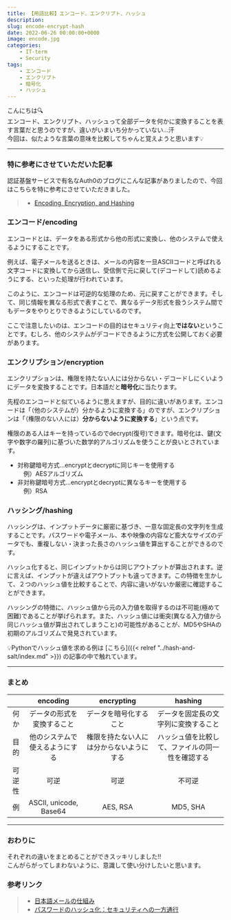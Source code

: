 ```yaml
---
title: 【用語比較】エンコード、エンクリプト、ハッシュ
description: 
slug: encode-encrypt-hash
date: 2022-06-26 00:00:00+0000
image: encode.jpg
categories:
    - IT-term 
    - Security
tags:
    - エンコード
    - エンクリプト
    - 暗号化
    - ハッシュ
---
```


こんにちは🔍  
エンコード、エンクリプト、ハッシュって全部データを何かに変換することを表す言葉だと思うのですが、違いがいまいち分かっていない...汗  
今回は、似たような言葉の意味を比較してちゃんと覚えようと思います💡

***
### 特に参考にさせていただいた記事
認証基盤サービスで有名なAuth0のブログにこんな記事がありましたので、今回はこちらを特に参考にさせていただきました。
>- [Encoding, Encryption, and Hashing
](https://auth0.com/blog/encoding-encryption-hashing/)


### エンコード/encoding
エンコードとは、データをある形式から他の形式に変換し、他のシステムで使えるようにすることです。  

例えば、電子メールを送るときは、メールの内容を一旦ASCIIコードと呼ばれる文字コードに変換してから送信し、受信側で元に戻して(デコードして)読めるようにする、といった処理が行われています。  

このように、エンコードは可逆的な処理のため、元に戻すことができます。そして、同じ情報を異なる形式で表すことで、異なるデータ形式を扱うシステム間でもデータをやりとりできるようにしているのです。  

ここで注意したいのは、エンコードの目的はセキュリティ向上**ではない**ということです。むしろ、他のシステムがデコードできるように方式を公開しておく必要があります。  

### エンクリプション/encryption　
エンクリプションは、権限を持たない人には分からない・デコードしにくいようにデータを変換することです。日本語だと**暗号化**に当たります。 

先程のエンコードと似ているように思えますが、目的に違いがあります。エンコードは「（他のシステムが）分かるように変換する」のですが、エンクリプションは「（権限のない人には）**分からないように変換する**」という点です。  

権限のある人はキーを持っているのでdecrypt(復号)できます。暗号化は、鍵(文字や数字の羅列)に基づいた数学的アルゴリズムを使うことが良いとされています。
- 対称鍵暗号方式…encryptとdecryptに同じキーを使用する  
　例）AESアルゴリズム
- 非対称鍵暗号方式…encryptとdecryptに異なるキーを使用する  
　例）RSA

### ハッシング/hashing
ハッシングは、インプットデータに厳密に基づき、一意な固定長の文字列を生成することです。パスワードや電子メール、本や映像の内容など膨大なサイズのデータでも、重複しない・決まった長さのハッシュ値を算出することができるのです。　　

ハッシュ化すると、同じインプットからは同じアウトプットが算出されます。逆に言えば、インプットが違えばアウトプットも違ってきます。この特徴を生かして、２つのハッシュ値を比較することで、内容に違いがないか厳密に確認することができます。  

ハッシングの特徴に、ハッシュ値から元の入力値を取得するのは不可能(極めて困難)であることが挙げられます。また、ハッシュ値には衝突(異なる入力値から同じハッシュ値が算出されてしまうこと)の可能性があることが、MD5やSHAの初期のアルゴリズムで発見されています。

💡Pythonでハッシュ値を求める例は
[こちら]({{< relref "../hash-and-salt/index.md" >}})
の記事の中で触れています。

***
### まとめ

|    |  encoding  |  encrypting  |  hashing  |
| :---: | :---: | :---: | :---: |
|  何か  |  データの形式を変換すること  |  データを暗号化すること  |  データを固定長の文字列に変換すること  |
|  目的  |  他のシステムで使えるようにする  |  権限を持たない人には分からないようにする  |  ハッシュ値を比較して、ファイルの同一性を確認する  |
|  可逆性  |  可逆  |  可逆  |  不可逆  |
|  例  |  ASCII, unicode, Base64  |  AES, RSA  |  MD5, SHA  |

***
### おわりに
それぞれの違いをまとめることができスッキリしました!!  
こんがらがってしまわないように、意識して使い分けしたいと思います。  

### 参考リンク
>- [日本語メールの仕組み](https://sendgrid.kke.co.jp/blog/?p=10958)
>- [パスワードのハッシュ化：セキュリティへの一方通行](https://auth0.com/blog/jp-hashing-passwords-one-way-road-to-security/)
